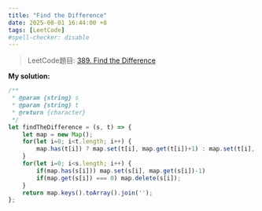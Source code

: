 ```yaml
---
title: "Find the Difference"
date: 2025-08-01 16:44:00 +8
tags: [LeetCode]
#spell-checker: disable
---
```


> LeetCode題目: [389. Find the Difference](https://leetcode.com/problems/find-the-difference/description/)

**My solution:**
```js
/**
 * @param {string} s
 * @param {string} t
 * @return {character}
 */
let findTheDifference = (s, t) => {
    let map = new Map();
    for(let i=0; i<t.length; i++) {
        map.has(t[i]) ? map.set(t[i], map.get(t[i])+1) : map.set(t[i], 1);
    }
    for(let i=0; i<s.length; i++) {
        if(map.has(s[i])) map.set(s[i], map.get(s[i])-1)
        if(map.get(s[i]) === 0) map.delete(s[i]);
    }
    return map.keys().toArray().join('');
};
```
